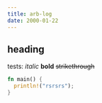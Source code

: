 ```yaml
---
title: arb-log
date: 2000-01-22
---
```


## heading

tests: _italic_ **bold** ~~strikethrough~~

```rust
fn main() {
  println!("rsrsrs");
}
```
